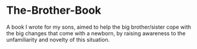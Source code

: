 # The-Brother-Book
A book I wrote for my sons, aimed to help the big brother/sister cope with the big changes that come with a newborn, 
by raising awareness to the unfamiliarity and novelty of this situation.
